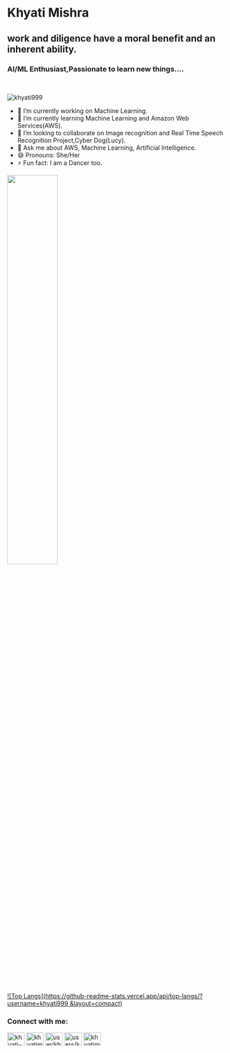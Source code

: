 <h1>Khyati Mishra</h1>
<h2>work and diligence have a moral benefit and an inherent ability.</h2>
<h3>AI/ML Enthusiast,Passionate to learn new things....</h3>

<a href="https://twitter.com/khyati_mishra7" rel="nofollow"><img alt="" src="https://camo.githubusercontent.com/f558aef090eaabdd1b075b0255b42836f972ca92de3f8a2d066fff67cc544668/68747470733a2f2f696d672e736869656c64732e696f2f62616467652f547769747465722d3144413146323f7374796c653d6e6f726d616c266c6f676f3d74776974746572266c6f676f436f6c6f723d7768697465" data-canonical-src="https://img.shields.io/badge/Twitter-1DA1F2?style=normal&amp;logo=twitter&amp;logoColor=white" style="max-width: 100%;"></a>
<a href="https://www.linkedin.com/in/khyati-mishra-675403226/}" rel="nofollow"><img alt="" src="https://camo.githubusercontent.com/46b4cacba29b90c400d3d8990aca63573cb42df06f696e05ac63768b61720c20/68747470733a2f2f696d672e736869656c64732e696f2f62616467652f4c696e6b6564496e2d3030373742353f7374796c653d6e6f726d616c266c6f676f3d6c696e6b6564696e266c6f676f436f6c6f723d7768697465" data-canonical-src="https://img.shields.io/badge/LinkedIn-0077B5?style=normal&amp;logo=linkedin&amp;logoColor=white" style="max-width: 100%;"></a>

<p> <img src="https://komarev.com/ghpvc/?username=khyati999&label=Profile%20views&color=0e75b6&style=flat" alt="khyati999" /> </p>

- 🔭 I’m currently working on Machine Learning.
- 🌱 I’m currently learning Machine Learning and Amazon Web Services(AWS).
- 👯 I’m looking to collaborate on Image recognition and Real Time Speech Recognition Project,Cyber Dog(Lucy).
- 💬 Ask me about AWS, Machine Learning, Artificial Intelligence.
- 😄 Pronouns: She/Her
- ⚡ Fun fact: I am a Dancer too.

<img width="48%" src="https://github-readme-stats.vercel.app/api?username=khyati999
&show,_icons=true&theme=vue&count_private=true&include_all_commits=true" />

[![Top Langs](https://github-readme-stats.vercel.app/api/top-langs/?username=khyati999
&layout=compact)](https://github.com/anuraghazra/github-readme-stats)

<h3 align="left">Connect with me:</h3>
<p align="left">
    <a href="https://www.linkedin.com/in/khyati-mishra-675403226/" target="blank"><img align="center"
            src="https://raw.githubusercontent.com/rahuldkjain/github-profile-readme-generator/master/src/images/icons/Social/linked-in-alt.svg"
            alt="khyati-mishra-675403226/" height="30" width="40" /></a>
    <a href="https://www.hackerrank.com/khyatimishra999" target="blank"><img align="center"
            src="https://raw.githubusercontent.com/rahuldkjain/github-profile-readme-generator/master/src/images/icons/Social/hackerrank.svg"
            alt="khyatimishra999" height="30" width="40" /></a>
    <a href="https://auth.geeksforgeeks.org/user/khyatimishra" target="blank"><img align="center"
            src="https://raw.githubusercontent.com/rahuldkjain/github-profile-readme-generator/master/src/images/icons/Social/geeks-for-geeks.svg"
            alt="user/khyatimishra/profile" height="30" width="40" /></a>
    <a href="https://www.codechef.com/users/khyati_999" target="blank"><img align="center"
            src="https://cdn.codechef.com/images/cc-logo.svg"
            alt="users/khyati_999" height="30" width="40" /></a>
    <a href="https://leetcode.com/khyatimishra999/" target="blank"><img align="center"
            src="https://leetcode.com/_next/static/images/logo-ff2b712834cf26bf50a5de58ee27bcef.png"
            alt="khyatimishra999/" height="30" width="40" /></a>
</p>
